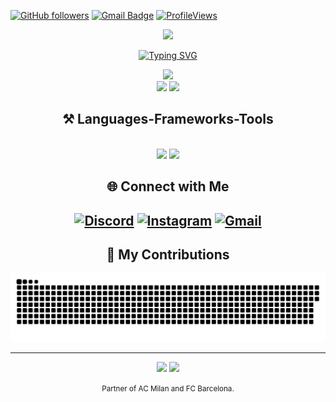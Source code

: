 [![GitHub followers](https://img.shields.io/github/followers/LuthorW?label=Follow&style=flat&color=000000&labelColor=9400D3&logo=github&logoColor=FFFFFF)](https://github.com/LuthorW/?tab=follow)
[![Gmail Badge](https://img.shields.io/badge/-leticia.alvesdanvers@gmail.com-000000?style=flat-square&logo=Gmail&logoColor=FFFFFF&labelColor=9400D3)](mailto:leticia.alvesdanvers@gmail.com)
[![ProfileViews](https://komarev.com/ghpvc/?username=LuthorW&color=9400D3&style=flat-square&labelColor=000000&background=000000)](https://komarev.com/ghpvc/?username=LuthorW)

<div align="center">
  <img src="https://upload.wikimedia.org/wikipedia/commons/5/58/Wonder_woman_golden_logo.png" width="80">
</div>

<p align="center">
  <a href="https://git.io/typing-svg">
    <img src="https://readme-typing-svg.demolab.com?font=Courier&size=22&pause=1000&speed=50&color=9966CC&center=true&vCenter=false&multiline=false&repeat=true&random=false&width=435&height=120&lines=CEO+of+L-Corp.;www.luthorcorporation.com;We+dream+about+a+better+world;Luthor+Corporation+and+Technology;This+is+our+future." alt="Typing SVG" />
  </a>
</p>

<div align="center">
  <img src="https://github-readme-stats.vercel.app/api?username=LuthorW&theme=aura&hide_border=true&include_all_commits=true&count_private=true" width="55%" /> </br>
  <img src="https://github-readme-streak-stats.herokuapp.com/?user=LuthorW&theme=aura&hide_border=true" width="50%" />
  <img src="https://github-readme-stats.vercel.app/api/top-langs/?username=LuthorW&theme=aura&hide_border=true&include_all_commits=true&count_private=true&layout=compact" width="36%" /> </br>
</div>


<h2 align="center">⚒️ Languages-Frameworks-Tools</h2>
<br/>
<div align="center">
    <img src="https://skillicons.dev/icons?i=html,css,vscode,github,figma" />
    <img src="https://skillicons.dev/icons?i=python,javascript,c,cpp" /><br>
</div>

<div align="center">
  
<h2 align="center">🌐 Connect with Me<h2>
  
[![Discord](https://img.shields.io/badge/Discord-%232C2F33.svg?logo=discord&logoColor=white)](https://discordapp.com/users/luthorw)
[![Instagram](https://img.shields.io/badge/Instagram-%23E1306C.svg?logo=instagram&logoColor=white)](https://www.instagram.com/leticia.luthor/)
[![Gmail](https://img.shields.io/badge/Gmail-%23BF40BF.svg?logo=gmail&logoColor=white)](mailto:leticia.alvesdanvers@gmail.com)

</div>

<div align="center">
  <h2>🐍 My Contributions</h2>

![snake gif](https://github.com/LuthorW/LuthorW/blob/output/github-snake-dark.svg)

</div>

<hr/>

<div align="center">
  <img src="https://upload.wikimedia.org/wikipedia/commons/thumb/d/d0/Logo_of_AC_Milan.svg/653px-Logo_of_AC_Milan.svg.png" width="35">
  <img src="https://upload.wikimedia.org/wikipedia/pt/thumb/4/43/FCBarcelona.svg/1010px-FCBarcelona.svg.png" width="55">
  <p><small>Partner of AC Milan and FC Barcelona.</small></p>
</div>
